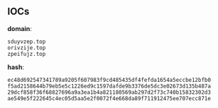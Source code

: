 
## IOCs

__domain__:

```text
sduyvzep.top
orivzije.top
zpeifujz.top
```
__hash__:

```text
ec48d692547341789a9205f607983f9cd485435df4fefda1654a5eccbe12bfb0
f5ad2158644b79eb5e5c1226ed9c1597dafde9b3376de5dc3e02673d135b487a
29dcf858f36f68827696a9a3ea1b4a821180569ab297d2f73c740b15832302d3
ae549e5f222645c4ec05d5aa5e2f0072f4e668da89f711912475ee707ecc871e
```